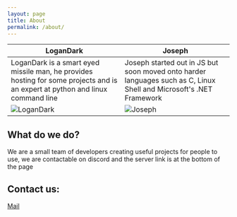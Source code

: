 ```yaml
---
layout: page
title: About
permalink: /about/
---
```

| LoganDark                                                                                                                       	| Joseph                                                                                                                       	|
|---------------------------------------------------------------------------------------------------------------------------------	|------------------------------------------------------------------------------------------------------------------------------	|
| LoganDark is a smart eyed missile man, he provides hosting for some projects and is an expert at python and linux command line  	| Joseph started out in JS but soon moved onto harder languages such as C, Linux Shell and Microsoft's .NET Framework          	|
| ![LoganDark](https://cdn.discordapp.com/attachments/188123545379930113/224156178685362176/4bbc64518065acebab6e3684218f47cd.jpg) 	| ![Joseph](https://cdn.discordapp.com/attachments/188123545379930113/224156300253200385/8867bd371af87a76f21e0c722f25cc0a.jpg) 	|



## What do we do?
We are a small team of developers creating useful projects for people to use, we are contactable on discord and the server link is at the bottom of the page

## Contact us:
[Mail](mailto:joebean13@outlook.com)
